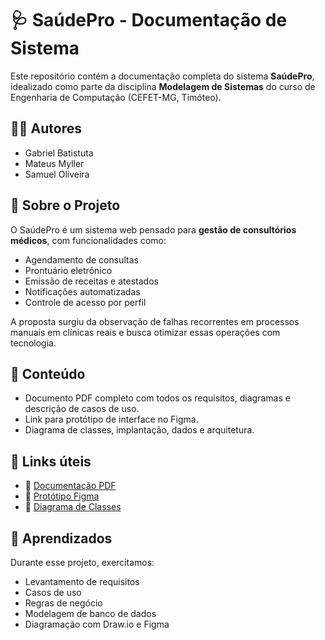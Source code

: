 # 🩺 SaúdePro - Documentação de Sistema

Este repositório contém a documentação completa do sistema **SaúdePro**, idealizado como parte da disciplina **Modelagem de Sistemas** do curso de Engenharia de Computação (CEFET-MG, Timóteo).

## 👨‍💻 Autores

- Gabriel Batistuta  
- Mateus Myller  
- Samuel Oliveira

## 📌 Sobre o Projeto

O SaúdePro é um sistema web pensado para **gestão de consultórios médicos**, com funcionalidades como:

- Agendamento de consultas
- Prontuário eletrônico
- Emissão de receitas e atestados
- Notificações automatizadas
- Controle de acesso por perfil

A proposta surgiu da observação de falhas recorrentes em processos manuais em clínicas reais e busca otimizar essas operações com tecnologia.

## 📂 Conteúdo

- Documento PDF completo com todos os requisitos, diagramas e descrição de casos de uso.
- Link para protótipo de interface no Figma.
- Diagrama de classes, implantação, dados e arquitetura.

## 🔗 Links úteis

- 📄 [Documentação PDF](./Documentacao_do_Software_Saude_PRO.pdf)
- 🎨 [Protótipo Figma](https://www.figma.com/proto/GneER6iUuilfGSjnqAwUSr/SaudePro?node-id=18-2&p=f&t=VxPSCflN72jbDXFC-0&scaling=min-zoom&content-scaling=fixed&page-id=0%3A1&starting-point-node-id=18%3A2)
- 📁 [Diagrama de Classes](https://drive.google.com/file/d/11SXfEq9bLOx0A60pcW1cQ2k6IAKJLiZz/view)

## 🧠 Aprendizados

Durante esse projeto, exercitamos:

- Levantamento de requisitos
- Casos de uso
- Regras de negócio
- Modelagem de banco de dados
- Diagramação com Draw.io e Figma
